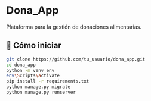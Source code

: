# Dona_App

Plataforma para la gestión de donaciones alimentarias.

## 🚀 Cómo iniciar

```bash
git clone https://github.com/tu_usuario/dona_app.git
cd dona_app
python -m venv env
env\Scripts\activate
pip install -r requirements.txt
python manage.py migrate
python manage.py runserver
